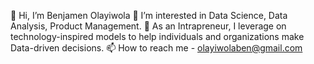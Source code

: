 👋 Hi, I’m Benjamen Olayiwola
👀 I’m interested in Data Science, Data Analysis, Product Management.
🌱 As an Intrapreneur, I leverage on technology-inspired models to help individuals and organizations make Data-driven decisions.
📫 How to reach me - olayiwolaben@gmail.com 

<!---
BenOlaaa/BenOlaaa is a ✨ special ✨ repository because its `README.md` (this file) appears on your GitHub profile.
You can click the Preview link to take a look at your changes.
--->

